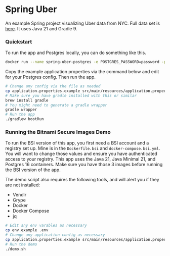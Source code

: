 # Spring Uber

An example Spring project visualizing Uber data from NYC.  Full data set is [here](https://www.kaggle.com/datasets/fivethirtyeight/uber-pickups-in-new-york-city/data).  It uses Java 21 and Gradle 9.  

### Quickstart 

To run the app and Postgres locally, you can do something like this.

```bash
docker run --name spring-uber-postgres -e POSTGRES_PASSWORD=password -p 5432:5432 -d postgres:16
```

Copy the example application properties via the command below and edit for your Postgres config.  Then run the app.

```bash
# Change any config via the file as needed
cp application.properties.example src/main/resources/application.properties
# Make sure you have gradle installed with this or similar
brew install gradle
# You might need to generate a gradle wrapper
gradle wrapper
# Run the app
./gradlew bootRun
```

### Running the Bitnami Secure Images Demo

To run the BSI version of this app, you first need a BSI account and a registry set up.  Mine is in the `Dockerfile.bsi` and `docker-compose.bsi.yml`.  You will want to change those values and ensure you have authenticated access to your registry.  This app uses the Java 21, Java Minimal 21, and Postgres 16 containers.  Make sure you have those 3 images before running the BSI version of the app.

The demo script also requires the following tools, and will alert you if they are not installed:
 - Vendir
 - Grype
 - Docker
 - Docker Compose
 - jq

```bash
# Edit any env varables as necessary
cp env.example .env
# Change any application config as necessary
cp application.properties.example src/main/resources/application.properties
# Run the demo 
./demo.sh
```
